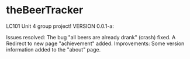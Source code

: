 # theBeerTracker
LC101 Unit 4 group project!
VERSION 0.0.1-a:

  Issues resolved:
      The bug "all beers are already drank" (crash) fixed. A Redirect to new page "achievement" added. 
  Improvements:
      Some version information added to the "about" page.
